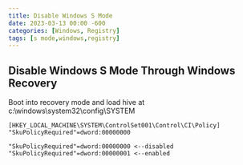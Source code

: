 ```yaml
---
title: Disable Windows S Mode
date: 2023-03-13 00:00 -600 
categories: [Windows, Registry]
tags: [s mode,windows,registry] 
---
```



## Disable Windows S Mode Through Windows Recovery

Boot into recovery mode and load hive at
c:\windows\system32\config\SYSTEM

```
[HKEY_LOCAL_MACHINE\SYSTEM\ControlSet001\Control\CI\Policy]
"SkuPolicyRequired"=dword:00000000

"SkuPolicyRequired"=dword:00000000 <--disabled
"SkuPolicyRequired"=dword:00000001 <--enabled